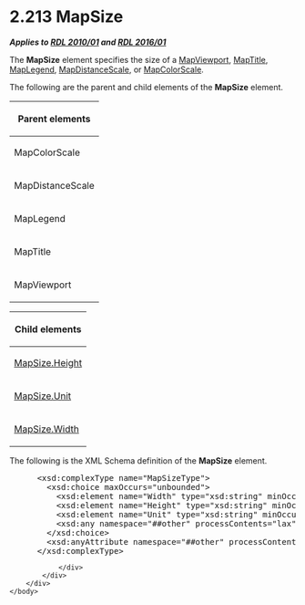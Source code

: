 <html dir="LTR" xmlns:mshelp="http://msdn.microsoft.com/mshelp" xmlns:ddue="http://ddue.schemas.microsoft.com/authoring/2003/5" xmlns:xlink="http://www.w3.org/1999/xlink" xmlns:tool="http://www.microsoft.com/tooltip">
    <head>
        <meta http-equiv="Content-Type" content="text/html; CHARSET=utf-8"></meta>
        <meta name="save" content="history"></meta>
        <title>2.213 MapSize</title>
        <xml>
            <mshelp:toctitle title="2.213 MapSize"></mshelp:toctitle>
            <mshelp:rltitle title="[MS-RDL]: MapSize"></mshelp:rltitle>
            <mshelp:keyword index="A" term="d34e1a7e-ada4-4989-9c0f-fbb69c9347ec"></mshelp:keyword>
            <mshelp:attr name="DCSext.ContentType" value="open specification"></mshelp:attr>
            <mshelp:attr name="AssetID" value="d34e1a7e-ada4-4989-9c0f-fbb69c9347ec"></mshelp:attr>
            <mshelp:attr name="TopicType" value="kbRef"></mshelp:attr>
            <mshelp:attr name="DCSext.Title" value="[MS-RDL]: MapSize" />
        </xml>
    </head>
    <body>
        <div id="header">
            <h1 class="heading">2.213 MapSize</h1>
        </div>
        <div id="mainSection">
            <div id="mainBody">
                <div id="allHistory" class="saveHistory"></div>
                <div id="sectionSection0" class="section" name="collapseableSection">
                    

<p><b><i>Applies to </i></b><a href="3428e690-a348-4ec7-8a6a-8efb42d2cdee.html"><b><i>RDL 2010/01</i></b></a><b><i>
and </i></b><a href="52ce3983-2bfc-4e72-9359-42aaf5fe4509.html"><b><i>RDL 2016/01</i></b></a></p>

<p>The <b>MapSize</b> element specifies the size of a <a href="55679f1a-a5b6-4b08-b284-ff6e27deedb4.html">MapViewport</a>, <a href="9b8a7ec3-44b5-46d8-bdca-cb99308fa1f9.html">MapTitle</a>, <a href="71c7ce11-4e8a-433b-975a-731e089ea04f.html">MapLegend</a>, <a href="04ab14be-9206-4c63-bc93-d68bb48ed02c.html">MapDistanceScale</a>, or <a href="fc14b477-a2d2-4048-843d-6a19beeb30bf.html">MapColorScale</a>.</p>

<p>The following are the parent and child elements of the <b>MapSize</b>
element.</p>

<table>
 <thead>
  <tr>
   <th>
   <p>Parent elements</p>
   </th>
  </tr>
 </thead>
 <tr>
  <td>
  <p>MapColorScale</p>
  </td>
 </tr>
 <tr>
  <td>
  <p>MapDistanceScale</p>
  </td>
 </tr>
 <tr>
  <td>
  <p>MapLegend</p>
  </td>
 </tr>
 <tr>
  <td>
  <p>MapTitle</p>
  </td>
 </tr>
 <tr>
  <td>
  <p>MapViewport</p>
  </td>
 </tr>
</table>

<p> </p>

<table>
 <thead>
  <tr>
   <th>
   <p>Child elements</p>
   </th>
  </tr>
 </thead>
 <tr>
  <td>
  <p><a href="c0cbb631-441d-40a7-9219-eb2876d027a9.html">MapSize.Height</a></p>
  </td>
 </tr>
 <tr>
  <td>
  <p><a href="daf6e87d-8072-4b57-b8d3-532e8fcfd80b.html">MapSize.Unit</a></p>
  </td>
 </tr>
 <tr>
  <td>
  <p><a href="fa4beab5-92ab-42a5-9fb2-66e6365bd198.html">MapSize.Width</a></p>
  </td>
 </tr>
</table>

<p>The following is the XML Schema definition of the <b>MapSize</b>
element.           </p>

<dl>
<dd>
<div><pre> &lt;xsd:complexType name=&quot;MapSizeType&quot;&gt;
   &lt;xsd:choice maxOccurs=&quot;unbounded&quot;&gt;
     &lt;xsd:element name=&quot;Width&quot; type=&quot;xsd:string&quot; minOccurs=&quot;1&quot; /&gt;
     &lt;xsd:element name=&quot;Height&quot; type=&quot;xsd:string&quot; minOccurs=&quot;1&quot; /&gt;
     &lt;xsd:element name=&quot;Unit&quot; type=&quot;xsd:string&quot; minOccurs=&quot;0&quot; /&gt;
     &lt;xsd:any namespace=&quot;##other&quot; processContents=&quot;lax&quot; /&gt;
   &lt;/xsd:choice&gt;
   &lt;xsd:anyAttribute namespace=&quot;##other&quot; processContents=&quot;lax&quot; /&gt;
 &lt;/xsd:complexType&gt;
</pre></div>
</dd></dl>


                </div>
            </div>
        </div>
    </body>
</html>